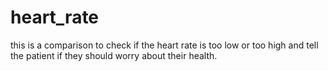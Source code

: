 # heart_rate
this is a comparison to check if the heart rate is too low or too high and tell the patient if they should worry about their health.

